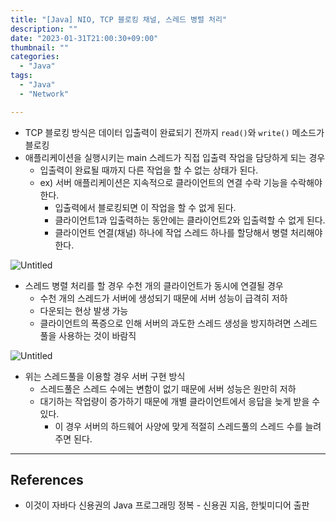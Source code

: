 ```yaml
---
title: "[Java] NIO, TCP 블로킹 채널, 스레드 병렬 처리"
description: ""
date: "2023-01-31T21:00:30+09:00"
thumbnail: ""
categories:
  - "Java"
tags:
  - "Java"
  - "Network"

---
```

<!--more-->

- TCP 블로킹 방식은 데이터 입출력이 완료되기 전까지 `read()`와 `write()` 메소드가 블로킹
- 애플리케이션을 실행시키는 main 스레드가 직접 입출력 작업을 담당하게 되는 경우
    - 입출력이 완료될 때까지 다른 작업을 할 수 없는 상태가 된다.
    - ex) 서버 애플리케이션은 지속적으로 클라이언트의 연결 수락 기능을 수락해야 한다.
        - 입출력에서 블로킹되면 이 작업을 할 수 없게 된다.
        - 클라이언트1과 입출력하는 동안에는 클라이언트2와 입출력할 수 없게 된다.
        - 클라이언트 연결(채널) 하나에 작업 스레드 하나를 할당해서 병렬 처리해야 한다.

![Untitled](/images/lang_java/NIO/스레드_병렬_처리/Untitled.png)

- 스레드 병렬 처리를 할 경우 수천 개의 클라이언트가 동시에 연결될 경우
    - 수천 개의 스레드가 서버에 생성되기 때문에 서버 성능이 급격히 저하
    - 다운되는 현상 발생 가능
    - 클라이언트의 폭증으로 인해 서버의 과도한 스레드 생성을 방지하려면 스레드풀을 사용하는 것이 바람직

![Untitled](/images/lang_java/NIO/스레드_병렬_처리/Untitled%201.png)

- 위는 스레드풀을 이용할 경우 서버 구현 방식
    - 스레드풀은 스레드 수에는 변함이 없기 때문에 서버 성능은 원만히 저하
    - 대기하는 작업량이 증가하기 때문에 개별 클라이언트에서 응답을 늦게 받을 수 있다.
        - 이 경우 서버의 하드웨어 사양에 맞게 적절히 스레드풀의 스레드 수를 늘려주면 된다.

---

## References

- 이것이 자바다 신용권의 Java 프로그래밍 정복 - 신용권 지음, 한빛미디어 출판
